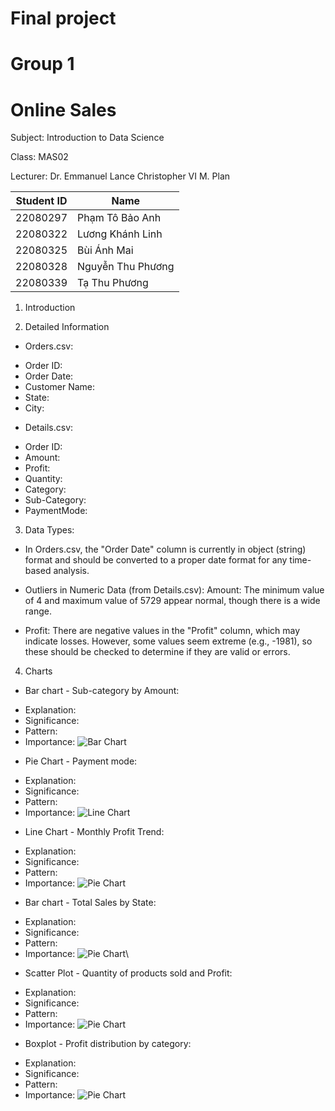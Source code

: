 # Final project 
# Group 1 
# Online Sales
Subject: Introduction to Data Science

Class: MAS02

Lecturer: Dr. Emmanuel Lance Christopher VI M. Plan


| Student ID  | Name              | 
|-------------|--------------     |             
| 22080297    | Phạm Tô Bảo Anh   | 
| 22080322    | Lương Khánh Linh  | 
| 22080325    | Bùi Ánh Mai       | 
| 22080328    | Nguyễn Thu Phương | 
| 22080339    | Tạ Thu Phương     | 

1. Introduction

2. Detailed Information
   
- Orders.csv:
+ Order ID: 
+ Order Date: 
+ Customer Name: 
+ State: 
+ City: 
  
- Details.csv:
+ Order ID: 
+ Amount: 
+ Profit: 
+ Quantity: 
+ Category: 
+ Sub-Category: 
+ PaymentMode: 

3. Data Types:
- In Orders.csv, the "Order Date" column is currently in object (string) format and should be converted 
to a proper date format for any time-based analysis.

- Outliers in Numeric Data (from Details.csv): Amount: The minimum value of 4 and maximum value of 5729 appear normal, though there is a wide range.

- Profit: There are negative values in the "Profit" column, which may indicate losses. However, some values seem extreme (e.g., -1981), so these should be checked to determine if they are valid or errors.

4. Charts
- Bar chart - Sub-category by Amount:
+ Explanation:
+ Significance: 
+ Pattern: 
+ Importance: 
![Bar Chart]()

- Pie Chart - Payment mode:
+ Explanation: 
+ Significance: 
+ Pattern: 
+ Importance: 
![Line Chart]()

- Line Chart - Monthly Profit Trend:
+ Explanation: 
+ Significance: 
+ Pattern: 
+ Importance: 
![Pie Chart]()

- Bar chart - Total Sales by State:
+ Explanation: 
+ Significance: 
+ Pattern: 
+ Importance: 
![Pie Chart]()\

- Scatter Plot - Quantity of products sold and Profit:
+ Explanation: 
+ Significance: 
+ Pattern: 
+ Importance: 
![Pie Chart]()

- Boxplot - Profit distribution by category:
+ Explanation: 
+ Significance: 
+ Pattern: 
+ Importance: 
![Pie Chart]()
